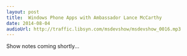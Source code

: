```yaml
---
layout: post
title:	Windows Phone Apps with Ambassador Lance McCarthy
date: 2014-08-04
audioUrl: http://traffic.libsyn.com/msdevshow/msdevshow_0016.mp3
---
```


Show notes coming shortly...